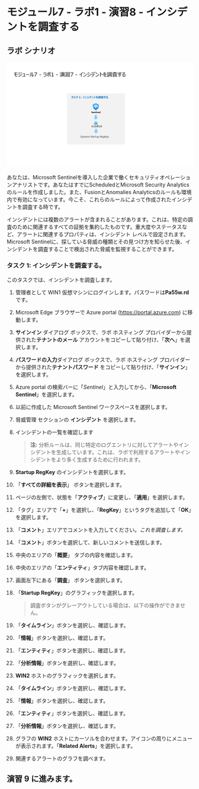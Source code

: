 # モジュール7 - ラボ1 - 演習8 - インシデントを調査する

## ラボ シナリオ

![Lab overview.](../Media/SC-200-Lab_Diagrams_Mod7_L1_Ex7.png)

あなたは、Microsoft Sentinelを導入した企業で働くセキュリティオペレーションアナリストです。あなたはすでにScheduledとMicrosoft Security Analyticsのルールを作成しました。また、FusionとAnomalies Analyticsのルールも環境内で有効になっています。今こそ、これらのルールによって作成されたインシデントを調査する時です。

インシデントには複数のアラートが含まれることがあります。これは、特定の調査のために関連するすべての証拠を集約したものです。重大度やステータスなど、アラートに関連するプロパティは、インシデント レベルで設定されます。Microsoft Sentinelに、探している脅威の種類とその見つけ方を知らせた後、インシデントを調査することで検出された脅威を監視することができます。

### タスク 1: インシデントを調査する。

このタスクでは、インシデントを調査します。

1. 管理者として WIN1 仮想マシンにログインします。パスワードは**Pa55w.rd** です。  

2. Microsoft Edge ブラウザーで Azure portal (https://portal.azure.com) に移動します。

3. **サインイン** ダイアログ ボックスで、ラボ ホスティング プロバイダーから提供された**テナントのメール** アカウントをコピーして貼り付け、「**次へ**」を選択します。

4. **パスワードの入力**ダイアログ ボックスで、ラボ ホスティング プロバイダーから提供された**テナントパスワード** をコピーして貼り付け、「**サインイン**」を選択します。

5. Azure portal の検索バーに「*Sentinel*」と入力してから、「**Microsoft Sentinel**」を選択します。

6. 以前に作成した Microsoft Sentinel ワークスペースを選択します。

7. 脅威管理 セクションの **インシデント** を選択します。

8. インシデントの一覧を確認します

    > **注:** 分析ルールは、同じ特定のログエントリに対してアラートやインシデントを生成しています。これは、ラボで利用するアラートやインシデントをより多く生成するために行われます。
  
9. **Startup RegKey** のインシデントを選択します。

10. 「**すべての詳細を表示**」 ボタンを選択します。

11. ページの左側で、状態を「**アクティブ**」に変更し、「**適用**」を選択します。

12. 「タグ」エリアで「**+**」を選択し、「**RegKey**」というタグを追加して「**OK**」を選択します。

13. 「**コメント**」エリアでコメントを入力してください。*これを調査します。*

15. 「**コメント**」ボタンを選択して、新しいコメントを送信します。

16. 中央のエリアの「**概要**」 タブの内容を確認します。

17. 中央のエリアの「**エンティティ**」タブ内容を確認します。

18. 画面左下にある「**調査**」 ボタンを選択します。

19. 「**Startup RegKey**」のグラフィックを選択します。

    > 調査ボタンがグレーアウトしている場合は、以下の操作ができません。

20.	「**タイムライン**」ボタンを選択し、確認します。

21. 「**情報**」ボタンを選択し、確認します。

22.	「**エンティティ**」ボタンを選択し、確認します。

23.	「**分析情報**」ボタンを選択し、確認します。

24.	**WIN2** ホストのグラフィックを選択します。

25.	「**タイムライン**」ボタンを選択し、確認します。

26.	「**情報**」ボタンを選択し、確認します。

27.	「**エンティティ**」ボタンを選択し、確認します。

28.	「**分析情報**」ボタンを選択し、確認します。

29.	グラフの **WIN2** ホストにカーソルを合わせます。アイコンの周りにメニューが表示されます。「**Related Alerts**」を選択します。

30. 関連するアラートのグラフを調べます。

## 演習 9 に進みます。
